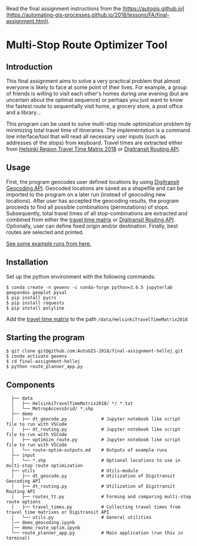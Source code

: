 Read the final assignment instructions from the [https://autogis.github.io](https://automating-gis-processes.github.io/2018/lessons/FA/final-assignment.html).

# Multi-Stop Route Optimizer Tool
## Introduction
This final assignment aims to solve a very practical problem that almost everyone is likely to face at some point of their lives. For example, a group of friends is willing to visit each other's homes during one evening (but are uncertain about the optimal sequence) or perhaps you just want to know the fastest route to sequentially visit home, a grocery store, a post office and a library... 

This program can be used to solve multi-stop route optimization problem by minimizing total travel time of itineraries. The implementation is a command line interface/tool that will read all necessary user inputs (such as addresses of the stops) from keyboard. Travel times are extracted either from [Helsinki Region Travel Time Matrix 2018](https://blogs.helsinki.fi/accessibility/helsinki-region-travel-time-matrix-2018/) or [Digitransit Routing API](https://digitransit.fi/en/developers/apis/1-routing-api/). 

## Usage
First, the program geocodes user defined locations by using [Digitransit Geocoding API](https://digitransit.fi/en/developers/apis/2-geocoding-api/). Geocoded locations are saved as a shapefile and can be imported to the program on a later run (instead of geocoding new locations). After user has accepted the geocoding results, the program proceeds to find all possible combinations (permutations) of stops. Subsequently, total travel times of all stop-combinations are extracted and combined from either the [travel time matrix](https://blogs.helsinki.fi/accessibility/helsinki-region-travel-time-matrix-2018/) or [Digitransit Routing API](https://digitransit.fi/en/developers/apis/1-routing-api/). Optionally, user can define fixed origin and/or destination. Finally, best routes are selected and printed. 

[See some example runs from here.](demo/route-optim-outputs.md)

## Installation
Set up the python environment with the following commands:
```
$ conda create -n geoenv -c conda-forge python=3.6.5 jupyterlab geopandas geoplot pysal
$ pip install pycrs
$ pip install requests
$ pip install polyline
```
Add the [travel time matrix](https://blogs.helsinki.fi/accessibility/helsinki-region-travel-time-matrix-2018/)
 to the path `/data/HelsinkiTravelTimeMatrix2018`

## Starting the program
```
$ git clone git@github.com:AutoGIS-2018/final-assignment-hellej.git
$ conda activate geoenv
$ cd final-assignment-hellej
$ python route_planner_app.py
```

## Components
``` 
  ├── data
  │   ├── HelsinkiTravelTimeMatrix2018/ */ *.txt     
  │   └── MetropAccessGrid/ *.shp
  ├── demo
  │   ├── dt_geocode.py             # Jupyter notebook like script file to run with VSCode
  │   ├── dt_routing.py             # Jupyter notebook like script file to run with VSCode
  │   ├── optimize_route.py         # Jupyter notebook like script file to run with VSCode
  │   └── route-optim-outputs.md    # Outputs of example runs
  ├── input
  │   └── *.shp                     # Optional locations to use in multi-stop route optimization
  ├── utils                         # Utils-module
  │   ├── dt_geocode.py             # Utilization of Digitransit Geocoding API
  │   ├── dt_routing.py             # Utilization of Digitransit Routing API
  │   ├── routes_tt.py              # Forming and comparing multi-stop route options
  │   ├── travel_times.py           # Collecting travel times from travel time matrixes or Digitransit API
  │   └── utils.py                  # General utilities
  │── demo_geocoding.ipynb
  │── demo_route_optim.ipynb
  └── route_planner_app.py          # Main application (run this in terminal)
```

